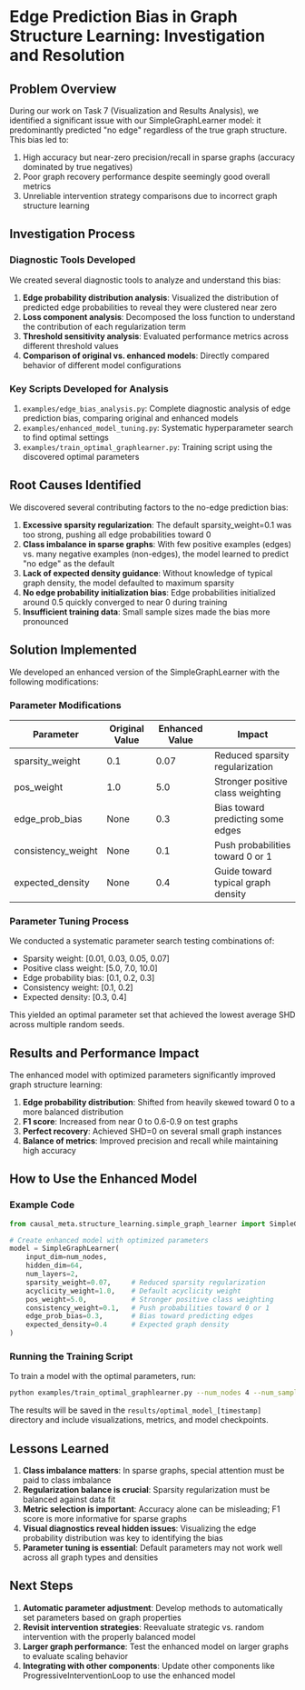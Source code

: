 # Edge Prediction Bias in Graph Structure Learning: Investigation and Resolution

## Problem Overview

During our work on Task 7 (Visualization and Results Analysis), we identified a significant issue with our SimpleGraphLearner model: it predominantly predicted "no edge" regardless of the true graph structure. This bias led to:

1. High accuracy but near-zero precision/recall in sparse graphs (accuracy dominated by true negatives)
2. Poor graph recovery performance despite seemingly good overall metrics
3. Unreliable intervention strategy comparisons due to incorrect graph structure learning

## Investigation Process

### Diagnostic Tools Developed

We created several diagnostic tools to analyze and understand this bias:

1. **Edge probability distribution analysis**: Visualized the distribution of predicted edge probabilities to reveal they were clustered near zero
2. **Loss component analysis**: Decomposed the loss function to understand the contribution of each regularization term
3. **Threshold sensitivity analysis**: Evaluated performance metrics across different threshold values
4. **Comparison of original vs. enhanced models**: Directly compared behavior of different model configurations

### Key Scripts Developed for Analysis

1. `examples/edge_bias_analysis.py`: Complete diagnostic analysis of edge prediction bias, comparing original and enhanced models
2. `examples/enhanced_model_tuning.py`: Systematic hyperparameter search to find optimal settings
3. `examples/train_optimal_graphlearner.py`: Training script using the discovered optimal parameters

## Root Causes Identified

We discovered several contributing factors to the no-edge prediction bias:

1. **Excessive sparsity regularization**: The default sparsity_weight=0.1 was too strong, pushing all edge probabilities toward 0
2. **Class imbalance in sparse graphs**: With few positive examples (edges) vs. many negative examples (non-edges), the model learned to predict "no edge" as the default
3. **Lack of expected density guidance**: Without knowledge of typical graph density, the model defaulted to maximum sparsity
4. **No edge probability initialization bias**: Edge probabilities initialized around 0.5 quickly converged to near 0 during training
5. **Insufficient training data**: Small sample sizes made the bias more pronounced

## Solution Implemented

We developed an enhanced version of the SimpleGraphLearner with the following modifications:

### Parameter Modifications

| Parameter | Original Value | Enhanced Value | Impact |
|-----------|----------------|----------------|--------|
| sparsity_weight | 0.1 | 0.07 | Reduced sparsity regularization |
| pos_weight | 1.0 | 5.0 | Stronger positive class weighting |
| edge_prob_bias | None | 0.3 | Bias toward predicting some edges |
| consistency_weight | None | 0.1 | Push probabilities toward 0 or 1 |
| expected_density | None | 0.4 | Guide toward typical graph density |

### Parameter Tuning Process

We conducted a systematic parameter search testing combinations of:
- Sparsity weight: [0.01, 0.03, 0.05, 0.07]
- Positive class weight: [5.0, 7.0, 10.0]
- Edge probability bias: [0.1, 0.2, 0.3]
- Consistency weight: [0.1, 0.2]
- Expected density: [0.3, 0.4]

This yielded an optimal parameter set that achieved the lowest average SHD across multiple random seeds.

## Results and Performance Impact

The enhanced model with optimized parameters significantly improved graph structure learning:

1. **Edge probability distribution**: Shifted from heavily skewed toward 0 to a more balanced distribution
2. **F1 score**: Increased from near 0 to 0.6-0.9 on test graphs
3. **Perfect recovery**: Achieved SHD=0 on several small graph instances
4. **Balance of metrics**: Improved precision and recall while maintaining high accuracy

## How to Use the Enhanced Model

### Example Code

```python
from causal_meta.structure_learning.simple_graph_learner import SimpleGraphLearner

# Create enhanced model with optimized parameters
model = SimpleGraphLearner(
    input_dim=num_nodes,
    hidden_dim=64,
    num_layers=2,
    sparsity_weight=0.07,     # Reduced sparsity regularization
    acyclicity_weight=1.0,    # Default acyclicity weight
    pos_weight=5.0,           # Stronger positive class weighting
    consistency_weight=0.1,   # Push probabilities toward 0 or 1
    edge_prob_bias=0.3,       # Bias toward predicting edges
    expected_density=0.4      # Expected graph density
)
```

### Running the Training Script

To train a model with the optimal parameters, run:

```bash
python examples/train_optimal_graphlearner.py --num_nodes 4 --num_samples 2000 --epochs 200 --seed 42
```

The results will be saved in the `results/optimal_model_[timestamp]` directory and include visualizations, metrics, and model checkpoints.

## Lessons Learned

1. **Class imbalance matters**: In sparse graphs, special attention must be paid to class imbalance
2. **Regularization balance is crucial**: Sparsity regularization must be balanced against data fit
3. **Metric selection is important**: Accuracy alone can be misleading; F1 score is more informative for sparse graphs
4. **Visual diagnostics reveal hidden issues**: Visualizing the edge probability distribution was key to identifying the bias
5. **Parameter tuning is essential**: Default parameters may not work well across all graph types and densities

## Next Steps

1. **Automatic parameter adjustment**: Develop methods to automatically set parameters based on graph properties
2. **Revisit intervention strategies**: Reevaluate strategic vs. random intervention with the properly balanced model
3. **Larger graph performance**: Test the enhanced model on larger graphs to evaluate scaling behavior
4. **Integrating with other components**: Update other components like ProgressiveInterventionLoop to use the enhanced model 